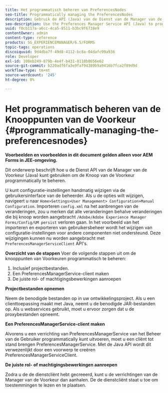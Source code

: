 ```yaml
---
title: Het programmatisch beheren van PreferencesNodes
seo-title: Programmatically managing the PreferencesNodes
description: Gebruik de API (Java) van de Dienst van de Manager van de Voorkeur om de Knooppunten van de Voorkeur programmatically te beheren.
seo-description: Use the Preferences Manager Service API (Java) to programmatically manage the Preferences Nodes.
uuid: f0cb117a-a6cc-4ca5-8511-b3bc9f6738e9
contentOwner: admin
content-type: reference
products: SG_EXPERIENCEMANAGER/6.5/FORMS
topic-tags: operations
discoiquuid: 9d4dba7f-49d8-4112-bc8a-04dafc99a936
role: Developer
exl-id: 108eb249-879b-4e4f-b431-8118b8656e62
source-git-commit: b220adf6fa3e9faf94389b9a9416b7fca2f89d9d
workflow-type: tm+mt
source-wordcount: '245'
ht-degree: 0%

---
```


# Het programmatisch beheren van de Knooppunten van de Voorkeur {#programmatically-managing-the-preferencesnodes}

**Voorbeelden en voorbeelden in dit document gelden alleen voor AEM Forms in JEE-omgeving.**

Dit onderwerp beschrijft hoe u de Dienst API van de Manager van de Voorkeur (Java) kunt gebruiken om de Knoop van de Voorkeur programmatically te beheren.

U kunt configuratie-instellingen handmatig wijzigen via de gebruikersinterface van de beheerder. Als u de opties wilt wijzigen, navigeert u naar `Home>Settings>User Management> Configuration>Manual Configuration`. Importeren `config.xml` na het aanbrengen van de veranderingen, zou u merken dat alle veranderingen behalve veranderingen die bij knoop worden aangebracht `/Adobe/Adobe Experience Manager Forms/Config/UM persist` verloren gaan. In het voorbeeld van het importeren en exporteren van gebruikersbeheer wordt het wijzigen van configuratie-instellingen voor andere componenten niet ondersteund. Deze wijzigingen kunnen nu worden aangebracht met `PreferencesManagerServiceClient` API&#39;s.

**Overzicht van de stappen** Voer de volgende stappen uit om de knooppunten van Voorkeuren programmatisch te beheren:

1. Inclusief projectbestanden.
1. Een PreferencesManagerService-client maken
1. De juiste rol- of machtigingsbewerkingen aanroepen

**Projectbestanden opnemen**

Neem de benodigde bestanden op in uw ontwikkelingsproject. Als u een clienttoepassing maakt met Java, neemt u de benodigde JAR-bestanden op. Als u webservices gebruikt, moet u ervoor zorgen dat u de proxybestanden opneemt.

**Een PreferencesManagerService-client maken**

Alvorens u een verrichting van PreferencesManagerService van het Beheer van de Gebruiker programmatically kunt uitvoeren, moet u een cliënt tot stand brengen PreferencesManagerService. Met de Java API wordt dit verwezenlijkt door een voorwerp te creëren PreferencesManagerServiceClient.

**De juiste rol- of machtigingsbewerkingen aanroepen**

Zodra u de de dienstcliënt hebt gecreeerd, kunt u de verrichtingen van de Manager van de Voorkeur dan aanhalen. De de dienstcliënt staat u toe om toestemmingen te lezen en te plaatsen.
